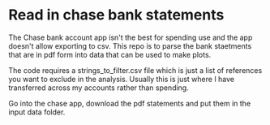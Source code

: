 # Read in chase bank statements

The Chase bank account app isn't the best for spending use and the app doesn't allow exporting to csv. This repo is to parse the bank staetments that are in pdf form into data that can be used to make plots.

The code requires a strings_to_filter.csv file which is just a list of references you want to exclude in the analysis. Usually this is just where I have transferred across my accounts rather than spending.

Go into the chase app, download the pdf statements and put them in the input data folder.